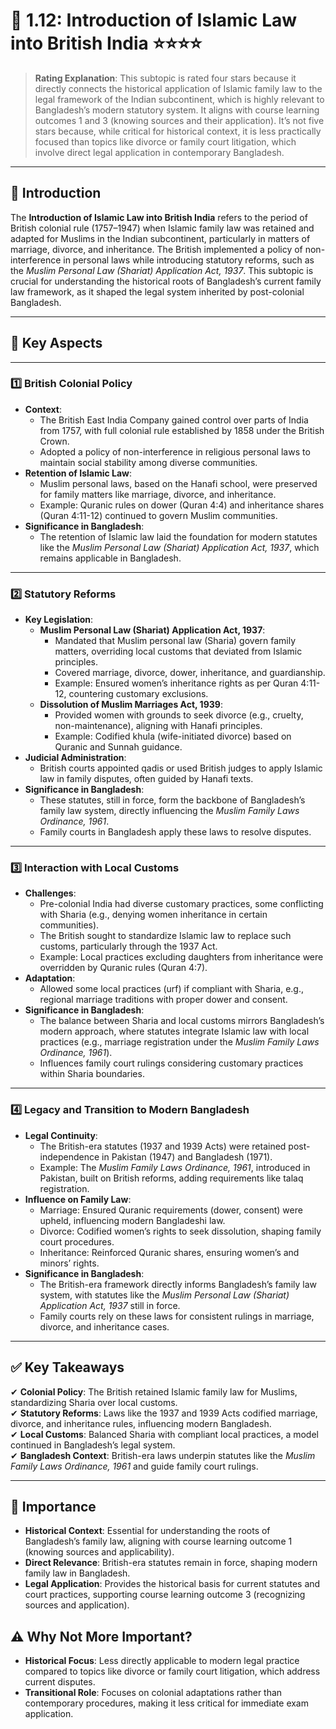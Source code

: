 
# 📑 **1.12: Introduction of Islamic Law into British India** ⭐⭐⭐⭐

> **Rating Explanation**: This subtopic is rated four stars because it directly connects the historical application of Islamic family law to the legal framework of the Indian subcontinent, which is highly relevant to Bangladesh’s modern statutory system. It aligns with course learning outcomes 1 and 3 (knowing sources and their application). It’s not five stars because, while critical for historical context, it is less practically focused than topics like divorce or family court litigation, which involve direct legal application in contemporary Bangladesh.

---

## **📌 Introduction**

The **Introduction of Islamic Law into British India** refers to the period of British colonial rule (1757–1947) when Islamic family law was retained and adapted for Muslims in the Indian subcontinent, particularly in matters of marriage, divorce, and inheritance. The British implemented a policy of non-interference in personal laws while introducing statutory reforms, such as the *Muslim Personal Law (Shariat) Application Act, 1937*. This subtopic is crucial for understanding the historical roots of Bangladesh’s current family law framework, as it shaped the legal system inherited by post-colonial Bangladesh.

---

## **🔑 Key Aspects**

---

### **1️⃣ British Colonial Policy**

- **Context**:
  - The British East India Company gained control over parts of India from 1757, with full colonial rule established by 1858 under the British Crown.
  - Adopted a policy of non-interference in religious personal laws to maintain social stability among diverse communities.
- **Retention of Islamic Law**:
  - Muslim personal laws, based on the Hanafi school, were preserved for family matters like marriage, divorce, and inheritance.
  - Example: Quranic rules on dower (Quran 4:4) and inheritance shares (Quran 4:11-12) continued to govern Muslim communities.
- **Significance in Bangladesh**:
  - The retention of Islamic law laid the foundation for modern statutes like the *Muslim Personal Law (Shariat) Application Act, 1937*, which remains applicable in Bangladesh.

---

### **2️⃣ Statutory Reforms**

- **Key Legislation**:
  - **Muslim Personal Law (Shariat) Application Act, 1937**:
    - Mandated that Muslim personal law (Sharia) govern family matters, overriding local customs that deviated from Islamic principles.
    - Covered marriage, divorce, dower, inheritance, and guardianship.
    - Example: Ensured women’s inheritance rights as per Quran 4:11-12, countering customary exclusions.
  - **Dissolution of Muslim Marriages Act, 1939**:
    - Provided women with grounds to seek divorce (e.g., cruelty, non-maintenance), aligning with Hanafi principles.
    - Example: Codified khula (wife-initiated divorce) based on Quranic and Sunnah guidance.
- **Judicial Administration**:
  - British courts appointed qadis or used British judges to apply Islamic law in family disputes, often guided by Hanafi texts.
- **Significance in Bangladesh**:
  - These statutes, still in force, form the backbone of Bangladesh’s family law system, directly influencing the *Muslim Family Laws Ordinance, 1961*.
  - Family courts in Bangladesh apply these laws to resolve disputes.

---

### **3️⃣ Interaction with Local Customs**

- **Challenges**:
  - Pre-colonial India had diverse customary practices, some conflicting with Sharia (e.g., denying women inheritance in certain communities).
  - The British sought to standardize Islamic law to replace such customs, particularly through the 1937 Act.
  - Example: Local practices excluding daughters from inheritance were overridden by Quranic rules (Quran 4:7).
- **Adaptation**:
  - Allowed some local practices (urf) if compliant with Sharia, e.g., regional marriage traditions with proper dower and consent.
- **Significance in Bangladesh**:
  - The balance between Sharia and local customs mirrors Bangladesh’s modern approach, where statutes integrate Islamic law with local practices (e.g., marriage registration under the *Muslim Family Laws Ordinance, 1961*).
  - Influences family court rulings considering customary practices within Sharia boundaries.

---

### **4️⃣ Legacy and Transition to Modern Bangladesh**

- **Legal Continuity**:
  - The British-era statutes (1937 and 1939 Acts) were retained post-independence in Pakistan (1947) and Bangladesh (1971).
  - Example: The *Muslim Family Laws Ordinance, 1961*, introduced in Pakistan, built on British reforms, adding requirements like talaq registration.
- **Influence on Family Law**:
  - Marriage: Ensured Quranic requirements (dower, consent) were upheld, influencing modern Bangladeshi law.
  - Divorce: Codified women’s rights to seek dissolution, shaping family court procedures.
  - Inheritance: Reinforced Quranic shares, ensuring women’s and minors’ rights.
- **Significance in Bangladesh**:
  - The British-era framework directly informs Bangladesh’s family law system, with statutes like the *Muslim Personal Law (Shariat) Application Act, 1937* still in force.
  - Family courts rely on these laws for consistent rulings in marriage, divorce, and inheritance cases.

---

## **✅ Key Takeaways**

✔ **Colonial Policy**: The British retained Islamic family law for Muslims, standardizing Sharia over local customs.  
✔ **Statutory Reforms**: Laws like the 1937 and 1939 Acts codified marriage, divorce, and inheritance rules, influencing modern Bangladesh.  
✔ **Local Customs**: Balanced Sharia with compliant local practices, a model continued in Bangladesh’s legal system.  
✔ **Bangladesh Context**: British-era laws underpin statutes like the *Muslim Family Laws Ordinance, 1961* and guide family court rulings.

---

## **🌟 Importance**

- **Historical Context**: Essential for understanding the roots of Bangladesh’s family law, aligning with course learning outcome 1 (knowing sources and applicability).  
- **Direct Relevance**: British-era statutes remain in force, shaping modern family law in Bangladesh.  
- **Legal Application**: Provides the historical basis for current statutes and court practices, supporting course learning outcome 3 (recognizing sources and application).

## **⚠️ Why Not More Important?**

- **Historical Focus**: Less directly applicable to modern legal practice compared to topics like divorce or family court litigation, which address current disputes.  
- **Transitional Role**: Focuses on colonial adaptations rather than contemporary procedures, making it less critical for immediate exam application.
